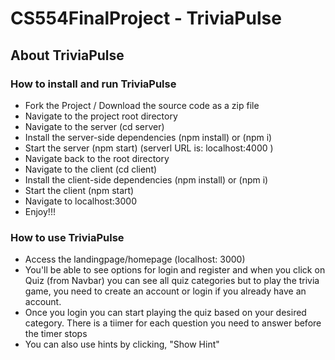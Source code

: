 # CS554FinalProject - TriviaPulse

## About TriviaPulse





### How to install and run TriviaPulse

- Fork the Project / Download the source code as a zip file
- Navigate to the project root directory
- Navigate to the server (cd server)
- Install the server-side dependencies (npm install) or (npm i)
- Start the server (npm start) (serverl URL is: localhost:4000 )
- Navigate back to the root directory
- Navigate to the client (cd client)
- Install the client-side dependencies (npm install) or (npm i)
- Start the client (npm start)
- Navigate to localhost:3000
- Enjoy!!!

### How to use TriviaPulse

- Access the landingpage/homepage (localhost: 3000)
- You'll be able to see options for login and register and when you click on Quiz (from Navbar) you can see all quiz categories but to play the trivia game, you need to create an account or login if you already have an account.
- Once you login you can start playing the quiz based on your desired category. There is a tiimer for each question you need to answer before the timer stops
- You can also use hints by clicking, "Show Hint"
